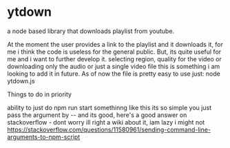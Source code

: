 # ytdown
a node based library that downloads playlist from youtube.

At the moment the user provides a link to the playlist and it downloads it, for me i think the code is useless for the general public. But, its quite useful for me and i want to further develop it. selecting region, quality for the video or downloading only the audio or just a single video file this is something i am looking to add it in future. As of now the file is pretty easy to use just: node ytdown.js <playlist-url>

Things to do in priority

ability to just do npm run start <playlist-url> somethinng like this
its so simple you just pass the argument by -- and its good, here's a good answer on stackoverflow - dont worry ill right a wiki about it, iam lazy i might not
https://stackoverflow.com/questions/11580961/sending-command-line-arguments-to-npm-script
